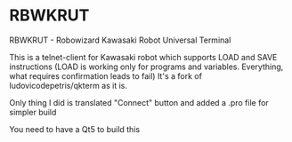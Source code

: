 # RBWKRUT
RBWKRUT - Robowizard Kawasaki Robot Universal Terminal

This is a telnet-client for Kawasaki robot which supports LOAD and SAVE instructions (LOAD is working only for programs and variables. Everything, what requires confirmation leads to fail)
It's a fork of ludovicodepetris/qkterm as it is.

Only thing I did is translated "Connect" button and added a .pro file for simpler build

You need to have a Qt5 to build this
